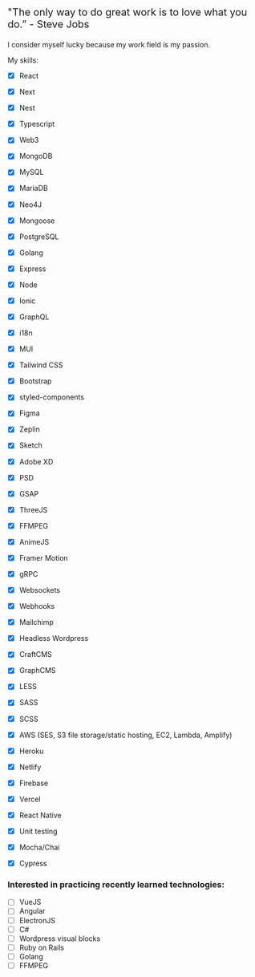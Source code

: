 <p style="font-size: 20px;">"The only way to do great work is to love what you do.” - Steve Jobs</p>


<p>I consider myself lucky because my work field is my passion.</p>

<p>My skills:</p>

- [x] React
- [x] Next
- [x] Nest
- [x] Typescript
- [x] Web3
- [x] MongoDB
- [x] MySQL
- [x] MariaDB
- [x] Neo4J
- [x] Mongoose
- [x] PostgreSQL
- [x] Golang
- [x] Express
- [x] Node
- [x] Ionic
- [x] GraphQL
- [x] i18n
- [x] MUI
- [x] Tailwind CSS
- [x] Bootstrap
- [x] styled-components
- [x] Figma
- [x] Zeplin
- [x] Sketch
- [x] Adobe XD
- [x] PSD
- [x] GSAP
- [x] ThreeJS
- [x] FFMPEG
- [x] AnimeJS
- [x] Framer Motion
- [x] gRPC
- [x] Websockets
- [x] Webhooks
- [x] Mailchimp
- [x] Headless Wordpress
- [x] CraftCMS
- [x] GraphCMS
- [x] LESS
- [x] SASS
- [x] SCSS
- [x] AWS (SES, S3 file storage/static hosting, EC2, Lambda, Amplify)
- [x] Heroku
- [x] Netlify
- [x] Firebase
- [x] Vercel
- [x] React Native

- [x] Unit testing
- [x] Mocha/Chai
- [x] Cypress

### Interested in practicing recently learned technologies:

- [ ] VueJS
- [ ] Angular
- [ ] ElectronJS
- [ ] C#
- [ ] Wordpress visual blocks
- [ ] Ruby on Rails
- [ ] Golang
- [ ] FFMPEG
